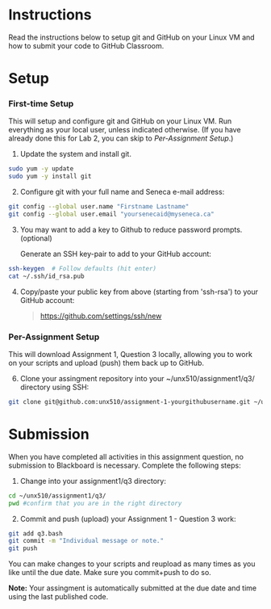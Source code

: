 # Instructions
Read the instructions below to setup git and GitHub on your Linux VM and how to submit your code to GitHub Classroom.

# Setup
### First-time Setup
This will setup and configure git and GitHub on your Linux VM. Run everything as your local user, unless indicated otherwise. (If you have already done this for Lab 2, you can skip to *Per-Assignment Setup*.)

1. Update the system and install git.
```bash
sudo yum -y update
sudo yum -y install git
```

2. Configure git with your full name and Seneca e-mail address:
```bash
git config --global user.name "Firstname Lastname"
git config --global user.email "yoursenecaid@myseneca.ca"
```
3. You may want to add a key to Github to reduce password prompts. (optional) 

    Generate an SSH key-pair to add to your GitHub account:
```bash
ssh-keygen  # Follow defaults (hit enter)
cat ~/.ssh/id_rsa.pub
```
4. Copy/paste your public key from above (starting from 'ssh-rsa') to your GitHub account:
    > https://github.com/settings/ssh/new


### Per-Assignment Setup
This will download Assignment 1, Question 3 locally, allowing you to work on your scripts and upload (push) them back up to GitHub.

6. Clone your assingment repository into your ~/unx510/assignment1/q3/ directory using SSH:
```bash
git clone git@github.com:unx510/assignment-1-yourgithubusername.git ~/unx510/assignment1/q3/
```

# Submission
When you have completed all activities in this assignment question, no submission to Blackboard is necessary. Complete the following steps:

1. Change into your assignment1/q3 directory:
```bash
cd ~/unx510/assignment1/q3/
pwd #confirm that you are in the right directory
```

2. Commit and push (upload) your Assignment 1 - Question 3 work:
```bash
git add q3.bash
git commit -m "Individual message or note."
git push
```

You can make changes to your scripts and reupload as many times as you like until the due date. Make sure you commit+push to do so.

**Note:** Your assingment is automatically submitted at the due date and time using the last published code.
